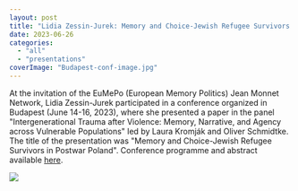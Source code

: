 ```yaml
---
layout: post
title: "Lidia Zessin-Jurek: Memory and Choice-Jewish Refugee Survivors in Postwar Poland"
date: 2023-06-26
categories: 
  - "all"
  - "presentations"
coverImage: "Budapest-conf-image.jpg"
---
```


At the invitation of the EuMePo (European Memory Politics) Jean Monnet Network, Lidia Zessin-Jurek participated in a conference organized in Budapest (June 14-16, 2023), where she presented a paper in the panel "Intergenerational Trauma after Violence: Memory, Narrative, and Agency across Vulnerable Populations" led by Laura Kromják and Oliver Schmidtke. The title of the presentation was "Memory and Choice-Jewish Refugee Survivors in Postwar Poland". Conference programme and abstract available [here](https://rc2s2.elte.hu/en/eumepo-conference-budapest-2023-program/).

![](/assets/images/Budapest-conf-image-1024x584.jpg)
